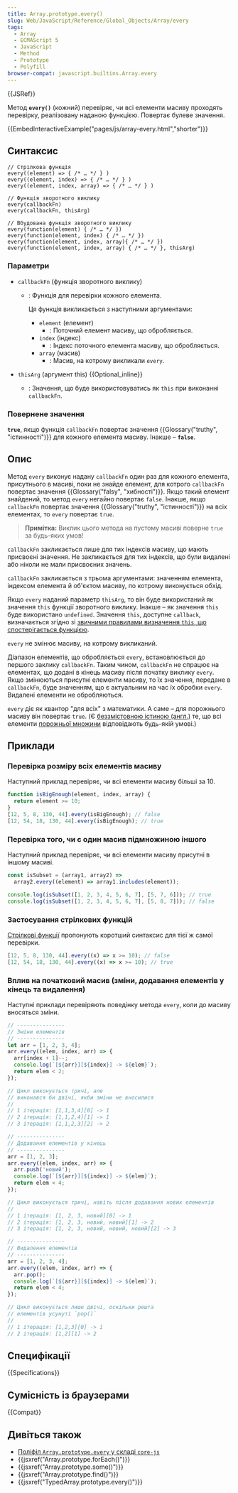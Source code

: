 ```yaml
---
title: Array.prototype.every()
slug: Web/JavaScript/Reference/Global_Objects/Array/every
tags:
  - Array
  - ECMAScript 5
  - JavaScript
  - Method
  - Prototype
  - Polyfill
browser-compat: javascript.builtins.Array.every
---
```


{{JSRef}}

Метод **`every()`** (кожний) перевіряє, чи всі елементи масиву проходять перевірку, реалізовану наданою функцією. Повертає булеве значення.

{{EmbedInteractiveExample("pages/js/array-every.html","shorter")}}

## Синтаксис

```js-nolint
// Стрілкова функція
every((element) => { /* … */ } )
every((element, index) => { /* … */ } )
every((element, index, array) => { /* … */ } )

// Функція зворотного виклику
every(callbackFn)
every(callbackFn, thisArg)

// Вбудована функція зворотного виклику
every(function(element) { /* … */ })
every(function(element, index) { /* … */ })
every(function(element, index, array){ /* … */ })
every(function(element, index, array) { /* … */ }, thisArg)
```

### Параметри

- `callbackFn` (функція зворотного виклику)

  - : Функція для перевірки кожного елемента.

    Ця функція викликається з наступними аргументами:

    - `element` (елемент)
      - : Поточний елемент масиву, що обробляється.
    - `index` (індекс)
      - : Індекс поточного елемента масиву, що обробляється.
    - `array` (масив)
      - : Масив, на котрому викликали `every`.

- `thisArg` (аргумент this) {{Optional_inline}}
  - : Значення, що буде використовуватись як `this` при виконанні `callbackFn`.

### Повернене значення

**`true`**, якщо функція `callbackFn` повертає значення {{Glossary("truthy", "істинності")}} для кожного елемента масиву. Інакше – **`false`**.

## Опис

Метод `every` виконує надану `callbackFn` один раз для кожного елемента, присутнього в масиві, поки не знайде елемент, для котрого `callbackFn` повертає значення {{Glossary("falsy", "хибності")}}. Якщо такий елемент знайдений, то метод `every` негайно повертає `false`. Інакше, якщо `callbackFn` повертає значення {{Glossary("truthy", "істинності")}} на всіх елементах, то `every` повертає `true`.

> **Примітка:** Виклик цього метода на пустому масиві поверне `true` за будь-яких умов!

`callbackFn` закликається лише для тих індексів масиву, що мають присвоєні значення. Не закликається для тих індексів, що були видалені або ніколи не мали присвоєних значень.

`callbackFn` закликається з трьома аргументами: значенням елемента, індексом елемента й об'єктом масиву, по котрому виконується обхід.

Якщо `every` наданий параметр `thisArg`, то він буде використаний як значення `this` функції зворотного виклику. Інакше – як значення `this` буде використано `undefined`. Значення
`this`, доступне `callback`, визначається згідно зі
[звичними правилами визначення `this`, що спостерігається функцією](/uk/docs/Web/JavaScript/Reference/Operators/this).

`every` не змінює масиву, на котрому викликаний.

Діапазон елементів, що обробляється `every`, встановлюється до першого заклику `callbackFn`. Таким чином, `callbackFn` не спрацює на елементах, що додані в кінець масиву після початку виклику `every`. Якщо змінюються присутні елементи масиву, то їх значення, передане в `callbackFn`, буде значенням, що є актуальним на час їх обробки `every`. Видалені елементи не обробляються.

`every` діє як квантор "для всіх" з математики. А саме – для порожнього масиву він повертає `true`. (Є [беззмістовною істиною (англ.)](https://en.wikipedia.org/wiki/Vacuous_truth) те, що всі елементи [порожньої множини](https://uk.wikipedia.org/wiki/%D0%9F%D0%BE%D1%80%D0%BE%D0%B6%D0%BD%D1%8F_%D0%BC%D0%BD%D0%BE%D0%B6%D0%B8%D0%BD%D0%B0#%D0%92%D0%BB%D0%B0%D1%81%D1%82%D0%B8%D0%B2%D0%BE%D1%81%D1%82%D1%96) відповідають будь-якій умові.)

## Приклади

### Перевірка розміру всіх елементів масиву

Наступний приклад перевіряє, чи всі елементи масиву більші за 10.

```js
function isBigEnough(element, index, array) {
  return element >= 10;
}
[12, 5, 8, 130, 44].every(isBigEnough); // false
[12, 54, 18, 130, 44].every(isBigEnough); // true
```

### Перевірка того, чи є один масив підмножиною іншого

Наступний приклад перевіряє, чи всі елементи масиву присутні в іншому масиві.

```js
const isSubset = (array1, array2) =>
  array2.every((element) => array1.includes(element));

console.log(isSubset([1, 2, 3, 4, 5, 6, 7], [5, 7, 6])); // true
console.log(isSubset([1, 2, 3, 4, 5, 6, 7], [5, 8, 7])); // false
```

### Застосування стрілкових функцій

[Стрілкові функції](/uk/docs/Web/JavaScript/Reference/Functions/Arrow_functions) пропонують коротший синтаксис для тієї ж самої перевірки.

```js
[12, 5, 8, 130, 44].every((x) => x >= 10); // false
[12, 54, 18, 130, 44].every((x) => x >= 10); // true
```

### Вплив на початковий масив (зміни, додавання елементів у кінець та видалення)

Наступні приклади перевіряють поведінку метода `every`, коли до масиву вносяться зміни.

```js
// ---------------
// Зміни елементів
// ---------------
let arr = [1, 2, 3, 4];
arr.every((elem, index, arr) => {
  arr[index + 1]--;
  console.log(`[${arr}][${index}] -> ${elem}`);
  return elem < 2;
});

// Цикл виконується тричі, але
// виконався би двічі, якби зміни не вносилися
//
// 1 ітерація: [1,1,3,4][0] -> 1
// 2 ітерація: [1,1,2,4][1] -> 1
// 3 ітерація: [1,1,2,3][2] -> 2

// ---------------
// Додавання елементів у кінець
// ---------------
arr = [1, 2, 3];
arr.every((elem, index, arr) => {
  arr.push('новий');
  console.log(`[${arr}][${index}] -> ${elem}`);
  return elem < 4;
});

// Цикл виконується тричі, навіть після додавання нових елементів
//
// 1 ітерація: [1, 2, 3, новий][0] -> 1
// 2 ітерація: [1, 2, 3, новий, новий][1] -> 2
// 3 ітерація: [1, 2, 3, новий, новий, новий][2] -> 3

// ---------------
// Видалення елементів
// ---------------
arr = [1, 2, 3, 4];
arr.every((elem, index, arr) => {
  arr.pop();
  console.log(`[${arr}][${index}] -> ${elem}`);
  return elem < 4;
});

// Цикл виконується лише двічі, оскільки решта
// елементів усунуті `pop()`
//
// 1 ітерація: [1,2,3][0] -> 1
// 2 ітерація: [1,2][1] -> 2
```

## Специфікації

{{Specifications}}

## Сумісність із браузерами

{{Compat}}

## Дивіться також

- [Поліфіл `Array.prototype.every` у складі `core-js`](https://github.com/zloirock/core-js#ecmascript-array)
- {{jsxref("Array.prototype.forEach()")}}
- {{jsxref("Array.prototype.some()")}}
- {{jsxref("Array.prototype.find()")}}
- {{jsxref("TypedArray.prototype.every()")}}
